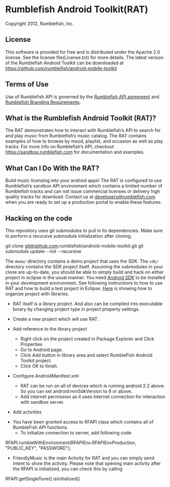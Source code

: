 
# Rumblefish Android Toolkit(RAT)

Copyright 2012, Rumblefish, Inc.

## License

This software is provided for free and is distributed under the Apache 2.0 license. See the license file(License.txt) for more details. The latest version of the Rumblefish Android Toolkit can be downloaded at https://github.com/rumblefish/android-mobile-toolkit

## Terms of Use

Use of Rumblefish API is governed by the [Rumblefish API agreement](https://sandbox.rumblefish.com/agreement) and [Rumblefish Branding Requirements](https://sandbox.rumblefish.com/branding).

## What is the Rumblefish Android Toolkit (RAT)? 

The RAT demonstrates how to interact with Rumblefish’s API to search for and play music from Rumblefish’s music catalog. The RAT contains examples of how to browse by mood, playlist, and occasion as well as play tracks.
For more info on Rumblefish’s API, checkout https://sandbox.rumblefish.com for documentation and examples.

## What Can I Do With the RAT? 

Build music licensing into your android apps! The RAT is configured to use Rumblefish’s sandbox API environment which contains a limited number of Rumblefish tracks and
can not issue commercial licenses or delivery high quality tracks for download. Contact us at developers@rumblefish.com when you are ready to set up a production
portal to enable these features.

## Hacking on the code 
This repository uses git submodules to pull in its dependencies. Make sure to perform a recursive submodule initialization after cloning.

git clone git@github.com:rumblefish/android-mobile-toolkit.git git submodule update --init --recursive


The `demo/` directory contains a demo project that uses the SDK. The `sdk/` directory contains the SDK project itself. Assuming the submodules in your clone are up-to-date, you should be able to simply build and hack on either project in eclipse in the usual manner. 
You need [Android SDK](http://developer.android.com/sdk/index.html) to be installed in your development environment. 
See following instructions to how to use RAT and how to build a test project in Eclipse. 
[Here](http://developer.android.com/tools/projects/index.html) is showing how to organize project with libraries.

- RAT itself is a library project.
And also can be compiled into executable binary by changing project type in project property settings.

- Create a new project which will use RAT.
- Add reference to the library project
  * Right click on the project created in Package Explorer and Click Properties
  * Go to Android page.
  * Click Add button in library area and select RumbleFish Android Toolkit project.
  * Click OK to finish.
- Configure AndroidManifest.xml
  * RAT can be run on all of devices which is running android 2.2 above. So you can set android:minSdkVersion to 8 or above.
  * Add internet permission as it uses internet connection for interaction with sandbox server.
  
<uses-permission android:name="android.permission.INTERNET" />
  		
  * Add activities
  
<activity android:name="com.rumblefish.friendlymusic.FriendlyMusic"
	android:theme="@android:style/Theme.Black.NoTitleBar.Fullscreen">
</activity>

<activity android:name="com.rumblefish.friendlymusic.MoodMap"
	android:theme="@android:style/Theme.Black.NoTitleBar.Fullscreen">
</activity>

<activity android:name="com.rumblefish.friendlymusic.OccasionActivity"
	android:theme="@android:style/Theme.Black.NoTitleBar.Fullscreen">
</activity>

<activity android:name="com.rumblefish.friendlymusic.CoverFlowActivity"
	android:screenOrientation="landscape"
	android:theme="@android:style/Theme.Black.NoTitleBar.Fullscreen">
</activity>

<activity android:name="com.rumblefish.friendlymusic.PlaylistActivity"
	android:configChanges="orientation|keyboardHidden"
	android:theme="@android:style/Theme.Black.NoTitleBar.Fullscreen">
</activity>

<activity android:name="com.rumblefish.friendlymusic.AlbumActivity"
	android:theme="@android:style/Theme.Black.NoTitleBar.Fullscreen">
</activity>
       	
- You have been granted access to RFAPI class which contains all of RumbleFish API functions.
  * To initialize connection to server, add following code
  
RFAPI.rumbleWithEnvironment(RFAPIEnv.RFAPIEnvProduction, "PUBLIC_KEY", "PASSWORD");
  		
  * FriendlyMusic is the main Activity for RAT and you can simply send intent to show the activity.
    Please note that opening main activity after the RFAPI is initialized, you can check this by calling
    
RFAPI.getSingleTone().isInitialized()

